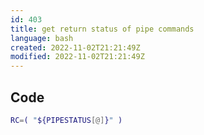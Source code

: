 ```yaml
---
id: 403
title: get return status of pipe commands
language: bash
created: 2022-11-02T21:21:49Z
modified: 2022-11-02T21:21:49Z
---
```


## Code

```bash
RC=( "${PIPESTATUS[@]}" )
```

<!-- end -->


